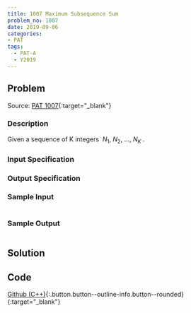 ```yaml
---
title: 1007 Maximum Subsequence Sum
problem_no: 1007
date: 2019-09-06
categories:
- PAT
tags:
  - PAT-A
  - Y2019
---
```


<!--more-->

## Problem

Source: [PAT 1007](https://pintia.cn/problem-sets/994805342720868352/problems/994805514284679168){:target="_blank"}

### Description

Given a sequence of K integers ${\ N_1,\ N_2,\ ...,\ N_K\ }$.

### Input Specification



### Output Specification



### Sample Input

```text

```

### Sample Output

```text

```

## Solution

## Code

[Github (C++)](https://github.com/Alomerry/algorithm/blob/master/pat/a/1007){:.button.button--outline-info.button--rounded}{:target="_blank"}


```cpp

```
